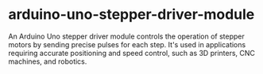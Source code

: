 # arduino-uno-stepper-driver-module
An Arduino Uno stepper driver module controls the operation of stepper motors by sending precise pulses for each step. It's used in applications requiring accurate positioning and speed control, such as 3D printers, CNC machines, and robotics.
